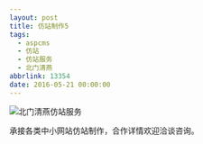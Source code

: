 ```yaml
---
layout: post
title: 仿站制作5
tags:
  - aspcms
  - 仿站
  - 仿站服务
  - 北门清燕
abbrlink: 13354
date: 2016-05-21 00:00:00
---
```


<!-- build time:Sat Jun 23 2018 12:05:15 GMT+0800 (中国标准时间) -->

![北门清燕仿站服务](http://ww1.sinaimg.cn/large/4eed32f2jw1f43ag2ttsfj206o08wt8w.jpg "北门清燕仿站服务")

承接各类中小网站仿站制作，合作详情欢迎洽谈咨询。
<!-- rebuild by neat -->